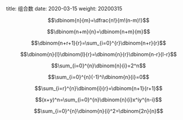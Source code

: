 title: 组合数
date: 2020-03-15
weight: 20200315
<!--more-->
$$\dbinom{n}{m}=\dfrac{n!}{m!(n-m)!}$$

$$\dbinom{n+m}{n}=\dbinom{n+m}{m}$$

$$\dbinom{n+r+1}{r}=\sum_{i=0}^{r}\dbinom{n+r}{r}$$

$$\dbinom{n}{l}\dbinom{l}{r}=\dbinom{n}{r}\dbinom{n-r}{l-r}$$

$$\sum_{i=0}^{n}\dbinom{n}{i}=2^n$$

$$\sum_{i=0}^{n}(-1)^i\dbinom{n}{i}=0$$

$$\sum_{i=r}^{n}\dbinom{i}{r}=\dbinom{n+1}{r+1}$$

$$(x+y)^n=\sum_{i=0}^{n}\dbinom{n}{i}x^iy^{n-i}$$

$$\sum_{i=0}^{n}\dbinom{n}{i}^2=\dbinom{2n}{n}$$